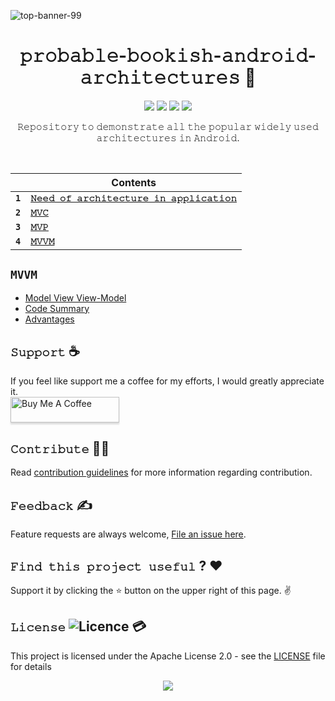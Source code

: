 ![top-banner-99](https://github.com/devrath/probable-bookish-android-architectures/assets/1456191/e4e8dea1-d480-487c-8f4e-2d2d7086c3d4)

<h1 align="center">𝚙𝚛𝚘𝚋𝚊𝚋𝚕𝚎-𝚋𝚘𝚘𝚔𝚒𝚜𝚑-𝚊𝚗𝚍𝚛𝚘𝚒𝚍-𝚊𝚛𝚌𝚑𝚒𝚝𝚎𝚌𝚝𝚞𝚛𝚎𝚜 🧞</h1>
<p align="center">
<a><img src="https://img.shields.io/badge/Built%20Using-Kotlin-silver?style=for-the-badge&logo=kotlin"></a>
<a><img src="https://img.shields.io/badge/Architecture-MVC-purple?style=for-the-badge&logo=Bitrise"></a>  
<a><img src="https://img.shields.io/badge/Architecture-MVP-black?style=for-the-badge&logo=elixir"></a>  
<a><img src="https://img.shields.io/badge/Architecture-MVVM-red?style=for-the-badge&logo=Piwigo"></a>  
</p>

<p align="center">𝚁𝚎𝚙𝚘𝚜𝚒𝚝𝚘𝚛𝚢 𝚝𝚘 𝚍𝚎𝚖𝚘𝚗𝚜𝚝𝚛𝚊𝚝𝚎 𝚊𝚕𝚕 𝚝𝚑𝚎 𝚙𝚘𝚙𝚞𝚕𝚊𝚛 𝚠𝚒𝚍𝚎𝚕𝚢 𝚞𝚜𝚎𝚍 𝚊𝚛𝚌𝚑𝚒𝚝𝚎𝚌𝚝𝚞𝚛𝚎𝚜 𝚒𝚗 𝙰𝚗𝚍𝚛𝚘𝚒𝚍.</p>
</br>


<div align="center">

| | Contents |
| - | ---- |
| **`1`** | [**````𝙽𝚎𝚎𝚍 𝚘𝚏 𝚊𝚛𝚌𝚑𝚒𝚝𝚎𝚌𝚝𝚞𝚛𝚎 𝚒𝚗 𝚊𝚙𝚙𝚕𝚒𝚌𝚊𝚝𝚒𝚘𝚗````**](https://github.com/devrath/probable-bookish-android-architectures/wiki/Need-of-architecture-in-application) |
| **`2`** | [**````𝙼𝚅𝙲````**](https://github.com/devrath/probable-bookish-android-architectures/wiki/MVC-usage-in-application-development) |
| **`3`** | [**````𝙼𝚅𝙿````**](https://github.com/devrath/probable-bookish-android-architectures/wiki/(MVP)---Model-View-Presenter) |
| **`4`** | [**````𝙼𝚅𝚅𝙼````**](https://github.com/devrath/probable-bookish-android-architectures/wiki#mvvm) |

</div>


## **`MVVM`**
* [Model View View-Model](https://github.com/devrath/probable-bookish-android-architectures/wiki/(MVVM)-Model-View-View-Model) 
* [Code Summary](https://github.com/devrath/probable-bookish-android-architectures/wiki/(MVVM)-Code-Summary) 
* [Advantages](https://github.com/devrath/probable-bookish-android-architectures/wiki/(MVVM)-Advantages) 


## **`𝚂𝚞𝚙𝚙𝚘𝚛𝚝`** ☕
If you feel like support me a coffee for my efforts, I would greatly appreciate it.</br>
<a href="https://www.buymeacoffee.com/devrath" target="_blank"><img src="https://www.buymeacoffee.com/assets/img/custom_images/yellow_img.png" alt="Buy Me A Coffee" style="height: 41px !important;width: 174px !important;box-shadow: 0px 3px 2px 0px rgba(190, 190, 190, 0.5) !important;-webkit-box-shadow: 0px 3px 2px 0px rgba(190, 190, 190, 0.5) !important;" ></a>

## **`𝙲𝚘𝚗𝚝𝚛𝚒𝚋𝚞𝚝𝚎`** 🙋‍♂️
Read [contribution guidelines](CONTRIBUTING.md) for more information regarding contribution.

## **`𝙵𝚎𝚎𝚍𝚋𝚊𝚌𝚔`** ✍️ 
Feature requests are always welcome, [File an issue here](https://github.com/devrath/probable-bookish-android-architectures/issues/new).

## **`𝙵𝚒𝚗𝚍 𝚝𝚑𝚒𝚜 𝚙𝚛𝚘𝚓𝚎𝚌𝚝 𝚞𝚜𝚎𝚏𝚞𝚕`** ? ❤️
Support it by clicking the ⭐ button on the upper right of this page. ✌️

## **`𝙻𝚒𝚌𝚎𝚗𝚜𝚎`** ![Licence](https://img.shields.io/github/license/google/docsy) :credit_card:
This project is licensed under the Apache License 2.0 - see the [LICENSE](https://github.com/devrath/probable-bookish-android-architectures/blob/main/LICENSE) file for details


<p align="center">
<a><img src="https://forthebadge.com/images/badges/built-for-android.svg"></a>
</p>
